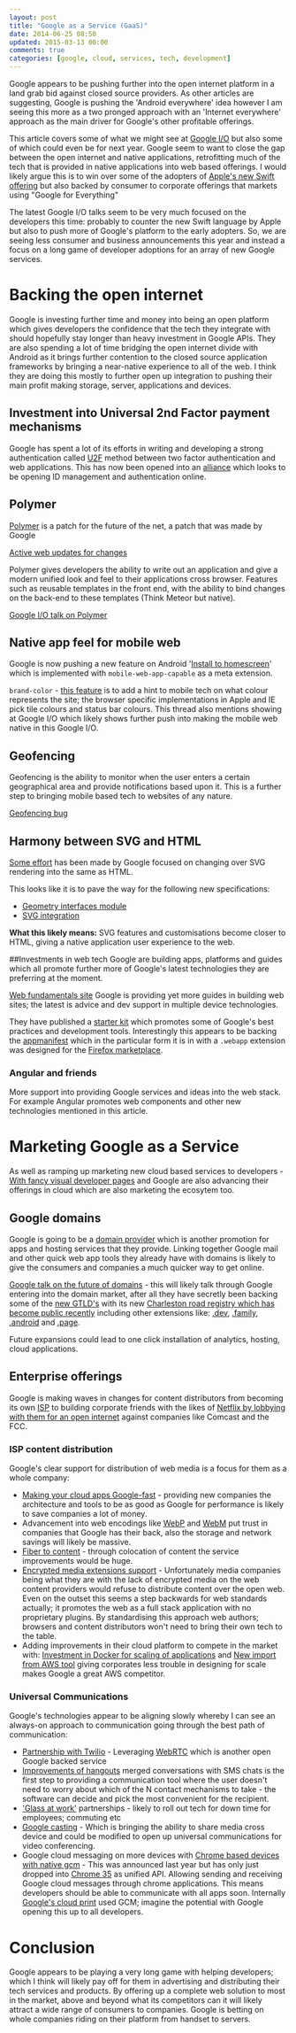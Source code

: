 ```yaml
---
layout: post
title: "Google as a Service (GaaS)"
date: 2014-06-25 08:50
updated: 2015-03-13 00:00
comments: true
categories: [google, cloud, services, tech, development]
---
```

Google appears to be pushing further into the open internet platform in a land grab bid against closed source providers. As other articles are suggesting, Google is pushing the 'Android everywhere' idea however I am seeing this more as a two pronged approach with an 'Internet everywhere' approach as the main driver for Google's other profitable offerings.

This article covers some of what we might see at [Google I/O](https://www.google.com/events/io) but also some of which could even be for next year. Google seem to want to close the gap between the open internet and native applications, retrofitting much of the tech that is provided in native applications into web based offerings. I would likely argue this is to win over some of the adopters of [Apple's new Swift offering](https://developer.apple.com/swift/) but also backed by consumer to corporate offerings that markets using "Google for Everything"

The latest Google I/O talks seem to be very much focused on the developers this time: probably to counter the new Swift language by Apple but also to push more of Google's platform to the early adopters. So, we are seeing less consumer and business announcements this year and instead a focus on a long game of developer adoptions for an array of new Google services.

<!-- more -->

# Backing the open internet
Google is investing further time and money into being an open platform which gives developers the confidence that the tech they integrate with should hopefully stay longer than heavy investment in Google APIs. They are also spending a lot of time bridging the open internet divide with Android as it brings further contention to the closed source application frameworks by bringing a near-native experience to all of the web. I think they are doing this mostly to further open up integration to pushing their main profit making storage, server, applications and devices.

## Investment into Universal 2nd Factor payment mechanisms
Google has spent a lot of its efforts in writing and developing a strong authentication called [U2F](https://sites.google.com/site/oauthgoog/gnubby) method between two factor authentication and web applications. This has now been opened into an [alliance](http://fidoalliance.org/) which looks to be opening ID management and authentication online.

## Polymer
[Polymer](http://www.polymer-project.org) is a patch for the future of the net, a patch that was made by Google
 
[Active web updates for changes](http://www.polymer-project.org/docs/polymer/node_bind.html)

Polymer gives developers the ability to write out an application and give a modern unified look and feel to their applications cross browser. Features such as reusable templates in the front end, with the ability to bind changes on the back-end to these templates (Think Meteor but native).

[Google I/O talk on Polymer](https://www.google.com/events/io/schedule/session/de22e147-07b6-e311-8491-00155d5066d7)


## Native app feel for mobile web
Google is now pushing a new feature on Android '[Install to homescreen](https://developer.chrome.com/multidevice/android/installtohomescreen)' which is implemented with `mobile-web-app-capable` as a meta extension.


`brand-color` - [this feature](https://groups.google.com/a/chromium.org/forum/#!msg/blink-dev/nzRY-h_-_ig/KR3XWn73tDoJ) is to add a hint to mobile tech on what colour represents the site; the browser specific implementations in Apple and IE pick tile colours and status bar colours.
This thread also mentions showing at Google I/O which likely shows further push into making the mobile web native in this Google I/O.

## Geofencing
Geofencing is the ability to monitor when the user enters a certain geographical area and provide notifications based upon it. This is a further step to bringing mobile based tech to websites of any nature.

[Geofencing bug](https://code.google.com/p/chromium/issues/detail?id=383125&q=getRegisteredRegions&colspec=ID%20Pri%20M%20Iteration%20ReleaseBlock%20Cr%20Status%20Owner%20Summary%20OS%20Modified)

## Harmony between SVG and HTML
[Some effort](https://code.google.com/p/chromium/issues/detail?id=243882) has been made by Google focused on changing over SVG rendering into the same as HTML.

This looks like it is to pave the way for the following new specifications:

- [Geometry interfaces module](http://dev.w3.org/fxtf/geometry/)
- [SVG integration](http://www.w3.org/TR/svg-integration/)

**What this likely means:**
SVG features and customisations become closer to HTML, giving a native application user experience to the web.

##Investments in web tech
Google are building apps, platforms and guides which all promote further more of Google's latest technologies they are preferring at the moment.

[Web fundamentals site](https://developers.google.com/web/fundamentals/)
Google is providing yet more guides in building web sites; the latest is advice and dev support in multiple device technologies.

They have published a [starter kit](https://developers.google.com/web/starter-kit/) which promotes some of Google's best practices and development tools. Interestingly this appears to be backing the [appmanifest](http://www.w3.org/TR/appmanifest/) which in the particular form it is in with a `.webapp` extension was designed for the [Firefox marketplace](https://marketplace.firefox.com/developers/?src=nav_logo).


### Angular and friends
More support into providing Google services and ideas into the web stack. For example Angular promotes web components and other new technologies mentioned in this article.

# Marketing Google as a Service

As well as ramping up marketing new cloud based services to developers - [With fancy visual developer pages](https://developers.google.com/drive/) and Google are also advancing their offerings in cloud which are also marketing the ecosytem too.

## Google domains
Google is going to be a [domain provider](http://domains.google.com/about/) which is another promotion for apps and hosting services that they provide. Linking together Google mail and other quick web app tools they already have with domains is likely to give the consumers and companies a much quicker way to get online.

[Google talk on the future of domains](https://www.google.com/events/io/schedule/session/22ce27dc-7cbf-e311-b297-00155d5066d7) - this will likely talk through Google entering into the domain market, after all they have secretly been backing some of the [new GTLD's](http://newgtlds.icann.org/en/) with its new [Charleston road registry which has become public recently](https://www.google.com/registry/) including other extensions like: [.dev](https://gtldresult.icann.org/application-result/applicationstatus/applicationdetails/1339), [.family](https://gtldresult.icann.org/application-result/applicationstatus/applicationdetails/499), [.android](https://gtldresult.icann.org/applicationstatus/applicationdetails/519) and [.page](https://gtldresult.icann.org/application-result/applicationstatus/applicationdetails/511).

Future expansions could lead to one click installation of analytics, hosting, cloud applications.

## Enterprise offerings

Google is making waves in changes for content distributors from becoming its own [ISP](https://fiber.google.com/about/) to building corporate friends with the likes of [Netflix by lobbying with them for an open internet](https://www.google.com/takeaction/) against companies like Comcast and the FCC.

### ISP content distribution
Google's clear support for distribution of web media is a focus for them as a whole company:

- [Making your cloud apps Google-fast](https://www.google.com/events/io/schedule/session/0486a8f4-4acb-e311-b297-00155d5066d7) - providing new companies the architecture and tools to be as good as Google for performance is likely to save companies a lot of money.
- Advancement into web encodings like [WebP](https://developers.google.com/speed/webp/?csw=1) and [WebM](http://www.webmproject.org/) put trust in companies that Google has their back, also the storage and network savings will likely be massive.
- [Fiber to content](http://googlefiberblog.blogspot.co.uk/2014/05/minimizing-buffering.html) - through colocation of content the service improvements would be huge.
- [Encrypted media extensions support](https://dvcs.w3.org/hg/html-media/raw-file/tip/encrypted-media/encrypted-media.html) - Unfortunately media companies being what they are with the lack of encrypted media on the web content providers would refuse to distribute content over the open web. Even on the outset this seems a step backwards for web standards actually; it promotes the web as a full stack application with no proprietary plugins. By standardising this approach web authors; browsers and content distributors won't need to bring their own tech to the table.
- Adding improvements in their cloud platform to compete in the market with: [Investment in Docker for scaling of applications](https://developers.google.com/compute/docs/containers) and [New import from AWS tool](http://techcrunch.com/2014/06/19/googles-new-cloud-import-tool-makes-switching-from-aws-easier/) giving corporates less trouble in designing for scale makes Google a great AWS competitor.

### Universal Communications
Google's technologies appear to be aligning slowly whereby I can see an always-on approach to communication going through the best path of communication:

- [Partnership with Twilio](https://www.twilio.com/blog/2014/06/twilio-and-google-twilio-cx-for-chromebooks-nt.html) - Leveraging [WebRTC](http://www.webrtc.org/) which is another open Google backed service
- [Improvements of hangouts](https://plus.google.com/+googleplus/posts/8irsMuNR3ZK) merged conversations with SMS chats is the first step to providing a communication tool where the user doesn't need to worry about which of the N contact mechanisms to take - the software can decide and pick the most convenient for the recipient.
- ['Glass at work'](https://developers.google.com/glass/distribute/glass-at-work) partnerships - likely to roll out tech for down time for employees; commuting etc
- [Google casting](https://developers.google.com/cast/) - Which is bringing the ability to share media cross device and could be modified to open up universal communications for video conferencing.
- Google cloud messaging on more devices with [Chrome based devices with native gcm](https://developer.chrome.com/apps/cloudMessaging) - This was announced last year but has only just dropped into [Chrome 35](http://googlechromereleases.blogspot.co.uk/2014/06/stable-channel-update.html) as unified API. Allowing sending and receiving Google cloud messages through chrome applications. This means developers should be able to communicate with all apps soon. Internally [Google's cloud print](http://www.google.co.uk/cloudprint/learn/) used GCM; imagine the potential with Google opening this up to all developers.

# Conclusion

Google appears to be playing a very long game with helping developers; which I think will likely pay off for them in advertising and distributing their tech services and products. By offering up a complete web solution to most in the market, above and beyond what its competitors can it will likely attract a wide range of consumers to companies. Google is betting on whole companies riding on their platform from handset to servers.



